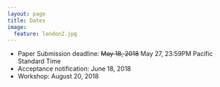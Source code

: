 ```yaml
---
layout: page
title: Dates 
image:
  feature: london2.jpg
---
```

* Paper Submission deadline: ~~May 18, 2018~~ May 27, 23:59PM Pacific Standard Time
* Acceptance notification: June 18, 2018
* Workshop: August 20, 2018

